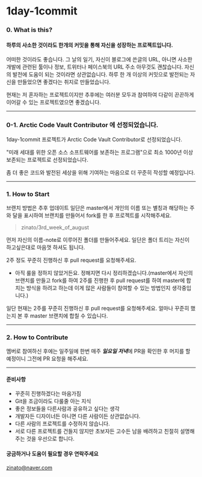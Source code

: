 # 1day-1commit

### 0. What is this?

#### 하루의 사소한 것이라도 한개의 커밋을 통해 자신을 성장하는 프로젝트입니다.


어떠한 것이라도 좋습니다. 그 날의 일기, 자신이 블로그에 쓴글의 URL, 아니면 사소한 개발에 관련된 툴이나 정보, 트위터나 페이스북의 URL 주소 아무것도 괜찮습니다.
자신의 발전에 도움이 되는 것이라면 상관없습니다.
하루 한 개 이상의 커밋으로 발전되는 자신을 만들었으면 좋겠다는 취지로 만들었습니다.

현재는 저 혼자하는 프로젝트이지만 추후에는 여러분 모두과 참여하여 다같이 끈끈하게 이어갈 수 있는 프로젝트였으면 좋겠습니다.

* * *

### 0-1. Arctic Code Vault Contributor 에 선정되었습니다.

1day-1commit 프로젝트가 Arctic Code Vault Contributor로 선정되었습니다. 
 
 "미래 세대를 위한 오픈 소스 소프트웨어를 보존하는 프로그램"으로 최소 1000년 이상 보존되는 프로젝트로 선정되었습니다. 
 
 좀 더 좋은 코드와 발전된 세상을 위해 기여하는 마음으로 더 꾸준히 작성할 예정입니다.  

* * * 

### 1. How to Start

브랜치 방법은 추후 업데이트 일단은 master에서 개인의 이름 또는 별칭과 해당하는 주 와 달을 표시하여 브랜치를 만들어서 fork를 한 후 프로젝트를 시작해주세요.

> zinato/3rd_week_of_august

먼저 자신의 이름-note로 이루어진 폴더를 만들어주세요. 일단은 폴더 트리는 자신이 하고싶은대로 마음껏 하셔도 됩니다.

2주 정도 꾸준히 진행하신 후 pull request를 요청해주세요.

* 아직 룰을 정하지 않았거든요. 정해지면 다시 정리하겠습니다.(master에서 자신의 브랜치를 만들고 fork를 하여 2주를 진행한 후 pull request를 하여 master에 합치는 방식을 하려고 하는데
이게 많은 사람들이 참여할 수 있는 방법인지 생각중입니다.)

일단 현재는 2주를 꾸준히 진행하신 후 pull request를 요청해주세요. 얼마나 꾸준히 했는지 본 후 master 브랜치에 합칠 수 있습니다.

* * *

### 2. How to Contribute

멤버로 참여하신 후에는 일주일에 한번 매주 ***일요일 저녁***에 PR을 확인한 후 머지를 할 예정이니 그전에 PR 요청을 해주세요. 

* * *



#### 준비사항

* 꾸준히 진행하겠다는 마음가짐
* Git을 조금이라도 다룰줄 아는 지식
* 좋은 정보들을 다른사람과 공유하고 싶다는 생각
* 개발자든 디자이너든 아니면 다른 사람이든 상관없습니다.
* 다른 사람의 프로젝트를 수정하지 않습니다.
* 서로 다른 프로젝트를 건들지 않지만 초보자든 고수든 남을 배려하고 친절히 설명해주는 것을 우선으로 합니다.

#### 궁금하거나 도움이 필요할 경우 연락주세요

<zinato@naver.com>
